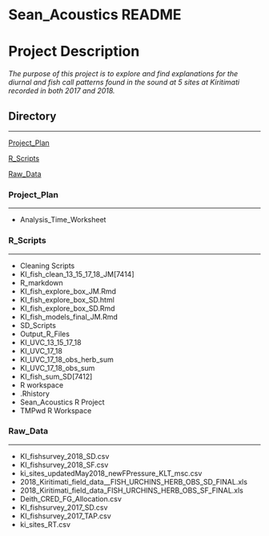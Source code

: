  Sean_Acoustics README
====================================================================

# Project Description #

*The purpose of this project is to explore and find explanations for the diurnal and fish call patterns found in the sound at 5 sites at Kiritimati recorded in both 2017 and 2018.*  

## **Directory**  ##
-----------------------------
[Project_Plan](#Project_Plan)

[R_Scripts](#R_Scripts)

[Raw_Data](#raw_Data)

### Project_Plan ###
-------------------------------------------
* Analysis_Time_Worksheet

### R_Scripts ###
---------------------------------------------------------
* Cleaning Scripts
 * KI_fish_clean_13_15_17_18_JM[7414]
* R_markdown
 * KI_fish_explore_box_JM.Rmd
 * KI_fish_explore_box_SD.html
 * KI_fish_explore_box_SD.Rmd
 * KI_fish_models_final_JM.Rmd
* SD_Scripts
 * Output_R_Files
  * KI_UVC_13_15_17_18
  * KI_UVC_17_18
  * KI_UVC_17_18_obs_herb_sum
  * KI_UVC_17_18_obs_sum
 * KI_fish_sum_SD[7412]
* R workspace
* .Rhistory
* Sean_Acoustics R Project
* TMPwd R Workspace

### Raw_Data ###
----------------------------------------------------------
* KI_fishsurvey_2018_SD.csv
* KI_fishsurvey_2018_SF.csv
* ki_sites_updatedMay2018_newFPressure_KLT_msc.csv
* 2018_Kiritimati_field_data__FISH_URCHINS_HERB_OBS_SD_FINAL.xls
* 2018_Kiritimati_field_data_FISH_URCHINS_HERB_OBS_SF_FINAL.xls
* Deith_CRED_FG_Allocation.csv
* KI_fishsurvey_2017_SD.csv
* KI_fishsurvey_2017_TAP.csv
* ki_sites_RT.csv

